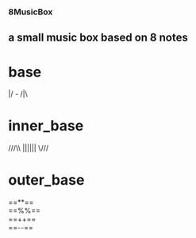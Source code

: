 ### 8MusicBox
## a small music box based on 8 notes
# base
\|/ 
_-_
/|\
 
# inner_base
///\\\ <td>
|||||| <td>
\\\/// <td>

# outer_base
==**== <br>
==%%== <br>
==++== <br>
==--== <br>
